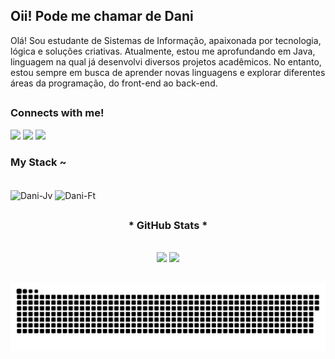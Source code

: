 ## Oii! Pode me chamar de Dani

Olá! Sou estudante de Sistemas de Informação, apaixonada por tecnologia, lógica e soluções criativas. Atualmente, estou me aprofundando em Java, linguagem na qual já desenvolvi diversos projetos acadêmicos. No entanto, estou sempre em busca de aprender novas linguagens e explorar diferentes áreas da programação, do front-end ao back-end. 

## <h3 align="left">Connects with me!</h3>

<div> 
  <a href="https://www.instagram.com/danii.oenning/" target="_blank"><img src="https://img.shields.io/badge/-Instagram-%23E4405F?style=for-the-badge&logo=instagram&logoColor=white" target="_blank"></a>
  <a href = "mailto:daniioenning191@gmail.com"><img src="https://img.shields.io/badge/-Gmail-%23333?style=for-the-badge&logo=gmail&logoColor=white" target="_blank"></a>
  <a href="https://www.linkedin.com/in/daniela-oenning-638741350/" target="_blank"><img src="https://img.shields.io/badge/-LinkedIn-%230077B5?style=for-the-badge&logo=linkedin&logoColor=white" target="_blank"></a> 
  
</div>

<h3 align="left">My Stack ~</h3>
<div style="display: inline_block"><br>
  <img align="center" alt="Dani-Jv" height="30" width="40" src="https://cdn.jsdelivr.net/gh/devicons/devicon@latest/icons/java/java-original.svg" /> 
  <img align="center" alt="Dani-Ft" height="30" width="40" src="https://cdn.jsdelivr.net/gh/devicons/devicon@latest/icons/flutter/flutter-original.svg" />
          
</div>

##

 <div style="text-align: center;" align="center">
  <h3>* GitHub Stats *</h3>
  <br>
<a href-"https://github.com/danioen">
<img height="180cm" src="https://github-readme-stats.vercel.app/api?username=danioen&show_icons=true&theme=dracula&include_all_commits=true&count_private=true"/>
<img height="150cm" src="https://github-readme-stats.vercel.app/api/top-langs/?username=danioen&layout=compact&langs_count=16&theme=dracula"/>
</div>



##

<picture align="center">
  <source media="(prefers-color-scheme: dark)" srcset="https://raw.githubusercontent.com/danioen/danioen/output/github-contribution-grid-snake-dark.svg">
  <source media="(prefers-color-scheme: light)" srcset="https://raw.githubusercontent.com/danioen/danioen/output/github-contribution-grid-snake-dark.svg">
  <img align="center" alt="github contribution grid snake animation" src="https://raw.githubusercontent.com/danioen/danioen/output/github-contribution-grid-snake.svg">
</picture>



